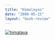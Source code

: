 ```yaml
---
title: "Himalayas"
date: "2008-05-15"
layout: "book-review"
---
```


[![himalaya](images/himalaya.jpg)](https://srikanthperinkulam.com/wp-content/uploads/2014/10/himalaya.jpg)
